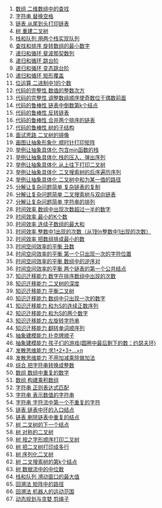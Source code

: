 1. <a href="https://github.com/jogin666/Solution/blob/master/%E5%89%91%E6%8C%87offer/1-2.md">数组		        二维数组中的查找</a>
2. <a href="https://github.com/jogin666/Solution/blob/master/%E5%89%91%E6%8C%87offer/1-2.md">字符串		    替换空格</a>
3. <a href="https://github.com/jogin666/Solution/blob/master/%E5%89%91%E6%8C%87offer/3-4.md">链表		        从尾到头打印链表</a>
4. <a href="https://github.com/jogin666/Solution/blob/master/%E5%89%91%E6%8C%87offer/3-4.md">树		        重建二叉树</a>
5. <a href="https://github.com/jogin666/Solution/blob/master/%E5%89%91%E6%8C%87offer/5-6.md">栈和队列		    用两个栈实现队列</a>
6. <a href="https://github.com/jogin666/Solution/blob/master/%E5%89%91%E6%8C%87offer/5-6.md">查找和排序	    旋转数组的最小数字</a>
7. <a href="https://github.com/jogin666/Solution/blob/master/%E5%89%91%E6%8C%87offer/7-8.md">递归和循环	    斐波那契数列</a>
8. <a href="https://github.com/jogin666/Solution/blob/master/%E5%89%91%E6%8C%87offer/7-8.md">递归和循环	    跳台阶</a>
9. <a href="https://github.com/jogin666/Solution/blob/master/%E5%89%91%E6%8C%87offer/9-10.md">递归和循环	    变态跳台阶</a>
10. <a href="https://github.com/jogin666/Solution/blob/master/%E5%89%91%E6%8C%87offer/9-10.md">递归和循环	    矩形覆盖</a>
11. <a href="https://github.com/jogin666/Solution/blob/master/%E5%89%91%E6%8C%87offer/11-12.md">位运算		    二进制中1的个数</a>
12. <a href="https://github.com/jogin666/Solution/blob/master/%E5%89%91%E6%8C%87offer/11-12.md">代码的完整性	    数值的整数次方</a>
13. <a href="https://github.com/jogin666/Solution/blob/master/%E5%89%91%E6%8C%87offer/13-14.md">代码的完整性	    调整数组顺序使奇数位于偶数前面</a>
14. <a href="https://github.com/jogin666/Solution/blob/master/%E5%89%91%E6%8C%87offer/13-14.md">代码的鲁棒性	    链表中倒数第k个结点</a>
15. <a href="https://github.com/jogin666/Solution/blob/master/%E5%89%91%E6%8C%87offer/15-16.md">代码的鲁棒性	    反转链表</a>
16. <a href="https://github.com/jogin666/Solution/blob/master/%E5%89%91%E6%8C%87offer/15-16.md">代码的鲁棒性	    合并两个排序的链表</a>
17. <a href="https://github.com/jogin666/Solution/blob/master/%E5%89%91%E6%8C%87offer/17-18.md">代码的鲁棒性	    树的子结构</a>
18. <a href="https://github.com/jogin666/Solution/blob/master/%E5%89%91%E6%8C%87offer/17-18.md">面试思路		    二叉树的镜像</a>
19. <a href="https://github.com/jogin666/Solution/blob/master/%E5%89%91%E6%8C%87offer/19-20.md">画图让抽象形象化	顺时针打印矩阵</a>
20. <a href="https://github.com/jogin666/Solution/blob/master/%E5%89%91%E6%8C%87offer/19-20.md">举例让抽象具体化	包含min函数的栈</a>
21. <a href="https://github.com/jogin666/Solution/blob/master/%E5%89%91%E6%8C%87offer/21-22.md">举例让抽象具体化	栈的压入、弹出序列</a>
22. <a href="https://github.com/jogin666/Solution/blob/master/%E5%89%91%E6%8C%87offer/21-22.md">举例让抽象具体化	从上往下打印二叉树</a>
23. <a href="https://github.com/jogin666/Solution/blob/master/%E5%89%91%E6%8C%87offer/23-24.md">举例让抽象具体化	二叉搜索树的后序遍历序列</a>
24. <a href="https://github.com/jogin666/Solution/blob/master/%E5%89%91%E6%8C%87offer/23-24.md">举例让抽象具体化	二叉树中和为某一值的路径</a>
25. <a href="https://github.com/jogin666/Solution/blob/master/%E5%89%91%E6%8C%87offer/25-26.md">分解让复杂问题简单	复杂链表的复制</a>
26. <a href="https://github.com/jogin666/Solution/blob/master/%E5%89%91%E6%8C%87offer/25-26.md">分解让复杂问题简单	二叉搜索树与双向链表</a>
27. <a href="https://github.com/jogin666/Solution/blob/master/%E5%89%91%E6%8C%87offer/27-28.md">分解让复杂问题简单	字符串的排列</a>
28. <a href="https://github.com/jogin666/Solution/blob/master/%E5%89%91%E6%8C%87offer/27-28.md">时间效率		    数组中出现次数超过一半的数字</a>
29. <a href="https://github.com/jogin666/Solution/blob/master/%E5%89%91%E6%8C%87offer/29-30.md">时间效率		    最小的K个数</a>
30. <a href="https://github.com/jogin666/Solution/blob/master/%E5%89%91%E6%8C%87offer/29-30.md">时间效率		    连续子数组的最大和</a>
31. <a href="https://github.com/jogin666/Solution/blob/master/%E5%89%91%E6%8C%87offer/31-32.md">时间效率		    整数中1出现的次数（从1到n整数中1出现的次数）</a>
32. <a href="https://github.com/jogin666/Solution/blob/master/%E5%89%91%E6%8C%87offer/31-32.md">时间效率		    把数组排成最小的数</a>
33. <a href="https://github.com/jogin666/Solution/blob/master/%E5%89%91%E6%8C%87offer/33-34.md">时间空间效率的平衡	丑数</a>
34. <a href="https://github.com/jogin666/Solution/blob/master/%E5%89%91%E6%8C%87offer/33-34.md">时间空间效率的平衡	第一个只出现一次的字符位置</a>
35. <a href="https://github.com/jogin666/Solution/blob/master/%E5%89%91%E6%8C%87offer/35-36.md">时间空间效率的平衡	数组中的逆序对</a>
36. <a href="https://github.com/jogin666/Solution/blob/master/%E5%89%91%E6%8C%87offer/35-36.md">时间空间效率的平衡	两个链表的第一个公共结点</a>
37. <a href="https://github.com/jogin666/Solution/blob/master/%E5%89%91%E6%8C%87offer/37-38.md">知识迁移能力	    数字在排序数组中出现的次数</a>
38. <a href="https://github.com/jogin666/Solution/blob/master/%E5%89%91%E6%8C%87offer/37-38.md">知识迁移能力	    二叉树的深度</a>
39. <a href="https://github.com/jogin666/Solution/blob/master/%E5%89%91%E6%8C%87offer/39-40.md">知识迁移能力	    平衡二叉树</a>
40. <a href="https://github.com/jogin666/Solution/blob/master/%E5%89%91%E6%8C%87offer/39-40.md">知识迁移能力	    数组中只出现一次的数字</a>
41. <a href="https://github.com/jogin666/Solution/blob/master/%E5%89%91%E6%8C%87offer/41-42.md">知识迁移能力	    和为S的连续正数序列</a>
42. <a href="https://github.com/jogin666/Solution/blob/master/%E5%89%91%E6%8C%87offer/41-42.md">知识迁移能力	    和为S的两个数字</a>
43. <a href="https://github.com/jogin666/Solution/blob/master/%E5%89%91%E6%8C%87offer/43-44.md">知识迁移能力	    左旋转字符串</a>
44. <a href="https://github.com/jogin666/Solution/blob/master/%E5%89%91%E6%8C%87offer/43-44.md">知识迁移能力	    翻转单词顺序列</a>
45. <a href="https://github.com/jogin666/Solution/blob/master/%E5%89%91%E6%8C%87offer/45-46.md">抽象建模能力	    扑克牌顺子</a>
46. <a href="https://github.com/jogin666/Solution/blob/master/%E5%89%91%E6%8C%87offer/45-46.md">抽象建模能力	    孩子们的游戏(圆圈中最后剩下的数：约瑟夫环)</a>
47. <a href="https://github.com/jogin666/Solution/blob/master/%E5%89%91%E6%8C%87offer/47-48.md">发散思维能力	    求1+2+3+...+n</a>
48. <a href="https://github.com/jogin666/Solution/blob/master/%E5%89%91%E6%8C%87offer/47-48.md">发散思维能力	    不用加减乘除做加法</a>
49. <a href="https://github.com/jogin666/Solution/blob/master/%E5%89%91%E6%8C%87offer/49-50.md">综合		    把字符串转换成整数</a>
50. <a href="https://github.com/jogin666/Solution/blob/master/%E5%89%91%E6%8C%87offer/49-50.md">数组		        数组中重复的数字</a>
51. <a href="https://github.com/jogin666/Solution/blob/master/%E5%89%91%E6%8C%87offer/51-52.md">数组		        构建乘积数组</a>
52. <a href="https://github.com/jogin666/Solution/blob/master/%E5%89%91%E6%8C%87offer/51-52.md">字符串		    正则表达式匹配</a>
53. <a href="https://github.com/jogin666/Solution/blob/master/%E5%89%91%E6%8C%87offer/53-54.md">字符串		    表示数值的字符串</a>
54. <a href="https://github.com/jogin666/Solution/blob/master/%E5%89%91%E6%8C%87offer/53-54.md">字符串		    字符流中第一个不重复的字符</a>
55. <a href="https://github.com/jogin666/Solution/blob/master/%E5%89%91%E6%8C%87offer/55-56.md">链表		        链表中环的入口结点</a>
56. <a href="https://github.com/jogin666/Solution/blob/master/%E5%89%91%E6%8C%87offer/55-56.md">链表		        删除链表中重复的结点</a>
57. <a href="https://github.com/jogin666/Solution/blob/master/%E5%89%91%E6%8C%87offer/57-58.md">树		        二叉树的下一个结点</a>
58. <a href="https://github.com/jogin666/Solution/blob/master/%E5%89%91%E6%8C%87offer/57-58.md">树		        对称的二叉树</a>
59. <a href="https://github.com/jogin666/Solution/blob/master/%E5%89%91%E6%8C%87offer/59-60.md">树		        按之字形顺序打印二叉树</a>
60. <a href="https://github.com/jogin666/Solution/blob/master/%E5%89%91%E6%8C%87offer/59-60.md">树		        把二叉树打印成多行</a>
61. <a href="https://github.com/jogin666/Solution/blob/master/%E5%89%91%E6%8C%87offer/61-62.md">树		        序列化二叉树</a>
62. <a href="https://github.com/jogin666/Solution/blob/master/%E5%89%91%E6%8C%87offer/61-62.md">树		        二叉搜索树的第k个结点</a>
63. <a href="https://github.com/jogin666/Solution/blob/master/%E5%89%91%E6%8C%87offer/63-64.md">树		        数据流中的中位数</a>
64. <a href="https://github.com/jogin666/Solution/blob/master/%E5%89%91%E6%8C%87offer/63-64.md">栈和队列		    滑动窗口的最大值</a>
65. <a href="https://github.com/jogin666/Solution/blob/master/%E5%89%91%E6%8C%87offer/65-66.md">回溯法		    矩阵中的路径</a>
66. <a href="https://github.com/jogin666/Solution/blob/master/%E5%89%91%E6%8C%87offer/65-66.md">回溯法		    机器人的运动范围</a>
67. <a href="https://github.com/jogin666/Solution/blob/master/%E5%89%91%E6%8C%87offer/67.md">动态规划与贪婪	    剪绳子</a>
